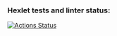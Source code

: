 ### Hexlet tests and linter status:
[![Actions Status](https://github.com/kDallas1203/frontend-project-lvl1/workflows/hexlet-check/badge.svg)](https://github.com/kDallas1203/frontend-project-lvl1/actions)